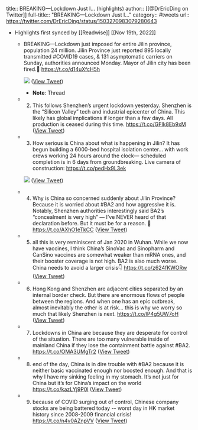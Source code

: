 title:: BREAKING—Lockdown Just I... (highlights)
author:: [[@DrEricDing on Twitter]]
full-title:: "BREAKING—Lockdown Just I..."
category:: #tweets
url:: https://twitter.com/DrEricDing/status/1503270983079280643

- Highlights first synced by [[Readwise]] [[Nov 19th, 2022]]
	- BREAKING—Lockdown just imposed for entire Jilin province, population 24 million. Jilin Province just reported 895 locally transmitted #COVID19 cases, & 131 asymptomatic carriers on Sunday, authorities announced Monday. Mayor of Jilin city has been fired.🧵
	  https://t.co/d14uXfcH5h 
	  
	  ![](https://pbs.twimg.com/media/FNyw_fiWQAEw9xw.jpg) ([View Tweet](https://twitter.com/DrEricDing/status/1503270983079280643))
		- **Note**: Thread
	- 2) This follows Shenzhen’s urgent lockdown yesterday. Shenzhen is the “Silicon Valley” tech and industrial epicenter of China.  This likely has global implications if longer than a few days. All production is ceased during this time. https://t.co/GFIk8Eb9xM ([View Tweet](https://twitter.com/DrEricDing/status/1503272072134414338))
	- 3) How serious is China about what is happening in Jilin? It has begun building a 6000-bed hospital isolation center… with work crews working 24 hours around the clock— scheduled completion is in 6 days from groundbreaking. Live camera of construction: https://t.co/pedHx9L3ek 
	  
	  ![](https://pbs.twimg.com/media/FNyynrTXoAEMWV4.jpg) ([View Tweet](https://twitter.com/DrEricDing/status/1503272773745094661))
	- 4) Why is China so concerned suddenly about Jilin Province? Because it is worried about #BA2 and how aggressive it is. Notably, Shenzhen authorities interestingly said BA2’s “concealment is very high” — I’ve NEVER heard of that declaration before. But it must be for a reason. 🤔 https://t.co/AXhO1eTkCC ([View Tweet](https://twitter.com/DrEricDing/status/1503273598466805760))
	- 5) all this is very reminiscent of Jan 2020 in Wuhan. While we now have vaccines, I think China’s SinoVac and Sinopharm and CanSino vaccines are somewhat weaker than mRNA ones, and their booster coverage is not high. BA2 is also much worse. China needs to avoid a larger crisis👇 https://t.co/z624fKWORw ([View Tweet](https://twitter.com/DrEricDing/status/1503280673980923906))
	- 6) Hong Kong and Shenzhen are adjacent cities separated by an internal border check. But there are enormous flows of people between the regions. And when one has an epic outbreak, almost inevitably the other is at risk… this is why we worry so much that likely Shenzhen is next. https://t.co/lP4g5UW7oH ([View Tweet](https://twitter.com/DrEricDing/status/1503301026119663618))
	- 7) Lockdowns in China are because they are desperate for control of the situation. There are too many vulnerable inside of mainland China if they lose the containment battle against #BA2. https://t.co/OMA3UMgTr2 ([View Tweet](https://twitter.com/DrEricDing/status/1503431759492489222))
	- 8) end of the day, China is in dire trouble with #BA2 because it is neither basic vaccinated enough nor boosted enough. And that is why I have my sinking feeling in my stomach. It’s not just for China but it’s for China’s impact on the world https://t.co/kazLYj9P0l ([View Tweet](https://twitter.com/DrEricDing/status/1503447128219303939))
	- 9) because of COVID surging out of control, Chinese company stocks are being battered today -- worst day in HK market history since 2008-2009 financial crisis!  https://t.co/n4v0AZnpVV ([View Tweet](https://twitter.com/DrEricDing/status/1503481111539851272))